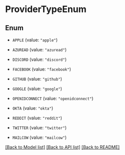 # ProviderTypeEnum

## Enum


* `APPLE` (value: `"apple"`)

* `AZUREAD` (value: `"azuread"`)

* `DISCORD` (value: `"discord"`)

* `FACEBOOK` (value: `"facebook"`)

* `GITHUB` (value: `"github"`)

* `GOOGLE` (value: `"google"`)

* `OPENIDCONNECT` (value: `"openidconnect"`)

* `OKTA` (value: `"okta"`)

* `REDDIT` (value: `"reddit"`)

* `TWITTER` (value: `"twitter"`)

* `MAILCOW` (value: `"mailcow"`)


[[Back to Model list]](../README.md#documentation-for-models) [[Back to API list]](../README.md#documentation-for-api-endpoints) [[Back to README]](../README.md)


